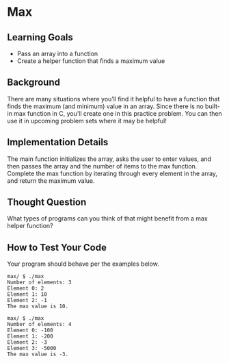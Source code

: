 # Max


## Learning Goals
- Pass an array into a function
- Create a helper function that finds a maximum value

## Background

There are many situations where you’ll find it helpful to have a function that finds the maximum (and minimum) value in an array. Since there is no built-in max function in C, you’ll create one in this practice problem. You can then use it in upcoming problem sets where it may be helpful!

## Implementation Details

The main function initializes the array, asks the user to enter values, and then passes the array and the number of items to the max function. Complete the max function by iterating through every element in the array, and return the maximum value.

## Thought Question

What types of programs can you think of that might benefit from a max helper function?

## How to Test Your Code

Your program should behave per the examples below.
```
max/ $ ./max
Number of elements: 3
Element 0: 2
Element 1: 10
Element 2: -1
The max value is 10.
```
```
max/ $ ./max
Number of elements: 4
Element 0: -100
Element 1: -200
Element 2: -3
Element 3: -5000
The max value is -3.
```